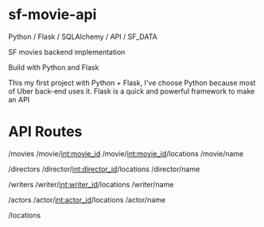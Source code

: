sf-movie-api
============

Python / Flask / SQLAlchemy / API / SF_DATA

SF movies backend implementation

Build with Python and Flask

This my first project with Python + Flask, I've choose Python because most of Uber back-end uses it.
Flask is a quick and powerful framework to make an API

API Routes
============

/movies
/movie/<int:movie_id>
/movie/<int:movie_id>/locations
/movie/name

/directors
/director/<int:director_id>/locations
/director/name

/writers
/writer/<int:writer_id>/locations
/writer/name

/actors
/actor/<int:actor_id>/locations
/actor/name

/locations
